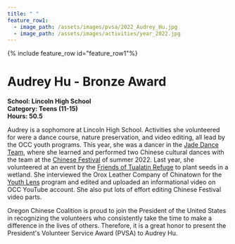```yaml
---
title: " "
feature_row1:
  - image_path: /assets/images/pvsa/2022_Audrey_Hu.jpg
  - image_path: /assets/images/activities/year_2022.jpg
---
```


{% include feature_row id="feature_row1"%}

# Audrey Hu - Bronze Award

**School: Lincoln High School**  
**Category: Teens (11-15)**  
**Hours: 50.5**  

Audrey is a sophomore at Lincoln High School. Activities she volunteered for were a dance course, nature preservation, and video editing, all lead by the OCC youth programs. This year, she was a dancer in the [Jade Dance Team](https://pdxchinese.org/youthdance/), where she learned and performed two Chinese cultural dances with the team at the [Chinese Festival](https://pdxchinese.org/chinesefestival/) of summer 2022. Last year, she volunteered at an event by the [Friends of Tualatin Refuge](https://friendsoftualatinrefuge.org/) to plant seeds in a wetland. She interviewed the Orox Leather Company of Chinatown for the [Youth Lens](https://pdxchinese.org/youthlens/) program and edited and uploaded an informational video on OCC YouTube account. She also put lots of effort editing Chinese Festival video parts. 

Oregon Chinese Coalition is proud to join the President of the United States in recognizing the volunteers who consistently take the time to make a difference in the lives of others. Therefore, it is a great honor to present the President's Volunteer Service Award (PVSA) to Audrey Hu.

